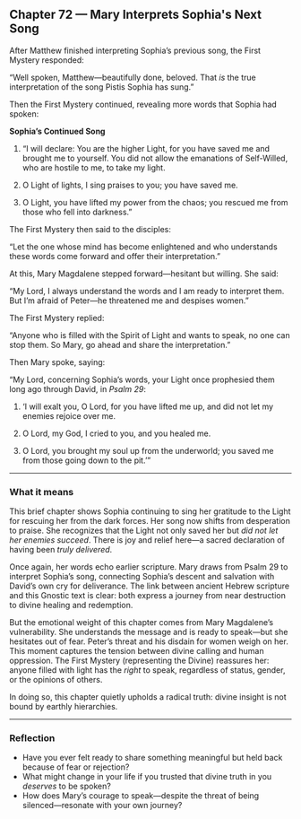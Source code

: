 ## Chapter 72 — Mary Interprets Sophia's Next Song

After Matthew finished interpreting Sophia’s previous song, the First Mystery responded:

“Well spoken, Matthew—beautifully done, beloved. That *is* the true interpretation of the song Pistis Sophia has sung.”

Then the First Mystery continued, revealing more words that Sophia had spoken:

**Sophia’s Continued Song**

1. “I will declare: You are the higher Light, for you have saved me and brought me to yourself. You did not allow the emanations of Self-Willed, who are hostile to me, to take my light.

2. O Light of lights, I sing praises to you; you have saved me.  
3. O Light, you have lifted my power from the chaos; you rescued me from those who fell into darkness.”

The First Mystery then said to the disciples:

“Let the one whose mind has become enlightened and who understands these words come forward and offer their interpretation.”

At this, Mary Magdalene stepped forward—hesitant but willing. She said:

“My Lord, I always understand the words and I am ready to interpret them. But I’m afraid of Peter—he threatened me and despises women.”

The First Mystery replied:

“Anyone who is filled with the Spirit of Light and wants to speak, no one can stop them. So Mary, go ahead and share the interpretation.”

Then Mary spoke, saying:

“My Lord, concerning Sophia’s words, your Light once prophesied them long ago through David, in *Psalm 29*:

1. ‘I will exalt you, O Lord, for you have lifted me up, and did not let my enemies rejoice over me.

2. O Lord, my God, I cried to you, and you healed me.  

3. O Lord, you brought my soul up from the underworld; you saved me from those going down to the pit.’”

---

### What it means

This brief chapter shows Sophia continuing to sing her gratitude to the Light for rescuing her from the dark forces. Her song now shifts from desperation to praise. She recognizes that the Light not only saved her but *did not let her enemies succeed*. There is joy and relief here—a sacred declaration of having been *truly delivered*.

Once again, her words echo earlier scripture. Mary draws from Psalm 29 to interpret Sophia’s song, connecting Sophia’s descent and salvation with David’s own cry for deliverance. The link between ancient Hebrew scripture and this Gnostic text is clear: both express a journey from near destruction to divine healing and redemption.

But the emotional weight of this chapter comes from Mary Magdalene’s vulnerability. She understands the message and is ready to speak—but she hesitates out of fear. Peter’s threat and his disdain for women weigh on her. This moment captures the tension between divine calling and human oppression. The First Mystery (representing the Divine) reassures her: anyone filled with light has the *right* to speak, regardless of status, gender, or the opinions of others.

In doing so, this chapter quietly upholds a radical truth: divine insight is not bound by earthly hierarchies.

---

### Reflection

* Have you ever felt ready to share something meaningful but held back because of fear or rejection?
* What might change in your life if you trusted that divine truth in you *deserves* to be spoken?
* How does Mary’s courage to speak—despite the threat of being silenced—resonate with your own journey?
